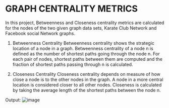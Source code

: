 # GRAPH CENTRALITY METRICS
 
 In this project, Betweenness and Closeness centrality metrics are calculated for the nodes of the two given graph data sets, Karate Club Network and Facebook social Network graphs.
 

1.	Betweenness Centrality
Betweenness centrality shows the strategic location of a node in a graph. Betweenness centrality of a node n is defined as the number of shortest paths going through the node n. For each pair of nodes, shortest paths between them are computed and the fraction of shortest paths passing through n is calculated. 

2.	Closeness Centrality
Closeness centrality depends on measure of how close a node is to the other nodes in the graph. A node in a more central location is considered closer to all other nodes. Closeness is calculated by taking the average length of the shortest paths between the node n.

Output:
![image](https://user-images.githubusercontent.com/74409269/223824651-34c70e1a-40eb-4704-a80c-7390be309388.png)
